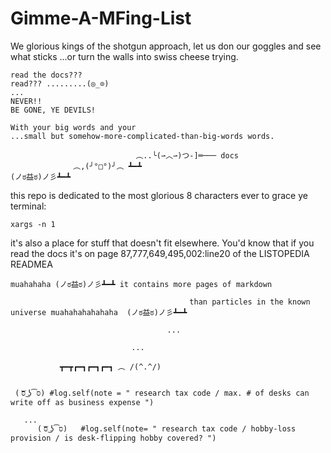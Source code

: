 # Gimme-A-MFing-List
We glorious kings of the shotgun approach, let us don our goggles and see what sticks 
...or turn the walls into swiss cheese trying.


```
read the docs???
read??? .........(◎_⊙)
...
NEVER!! 
BE GONE, YE DEVILS!

With your big words and your 
...small but somehow-more-complicated-than-big-words words.

                            ︵..╰(⇀︿⇀)つ-]═─── docs
              ︵,(╯°□°)╯︵ ┻━┻                                   
(ノಠ益ಠ)ノ彡┻━┻                                                 

```
this repo is dedicated to the most glorious 8 characters ever to grace ye terminal: 
```
xargs -n 1
```
it's also a place for stuff that doesn't fit elsewhere. You'd know that if you read the docs it's on page 87,777,649,495,002:line20 of the LISTOPEDIA READMEA 
```
muahahaha (ノಠ益ಠ)ノ彡┻━┻ it contains more pages of markdown 
                                        
                                        than particles in the known universe muahahahahahaha  (ノಠ益ಠ)ノ彡┻━┻

                                   ...
                           
                           ...
                           
           ┳━┳┏━┓┏━┓┏━┓ ︵ /(^.^/) 
          
         
 ( ͝סּ ͜ʖ͡סּ) #log.self(note = " research tax code / max. # of desks can write off as business expense ")   
           
   ...
      ( ͝סּ ͜ʖ͡סּ)   #log.self(note= " research tax code / hobby-loss provision / is desk-flipping hobby covered? ")
```

